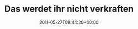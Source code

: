 ---
retweeted: false
source: <a href="http://itunes.apple.com/us/app/twitter/id409789998?mt=12" rel="nofollow">Twitter
  for Mac</a>
entities:
  hashtags: []
  symbols: []
  user_mentions: []
  urls:
  - url: http://t.co/QudFft1
    expanded_url: http://www.youtube.com/watch?v=Vw4KVoEVcr0
    display_url: youtube.com/watch?v=Vw4KVo…
    indices:
    - '33'
    - '52'
display_text_range:
- '0'
- '52'
favorite_count: '0'
id_str: '74048322318503936'
truncated: false
retweet_count: '0'
id: '74048322318503936'
possibly_sensitive: false
created_at: Fri May 27 09:44:30 +0000 2011
favorited: false
full_text: 'Das werdet ihr nicht verkraften:'
lang: de
quote_url: http://www.youtube.com/watch?v=Vw4KVoEVcr0
tags:
- pesos:twitter
date: '2011-05-27T09:44:30+00:00'
src: https://twitter.com/bascht/status/74048322318503936
original_url: https://twitter.com/bascht/status/74048322318503936
type: twitter_tweet
text: 'Das werdet ihr nicht verkraften:'
title: Das werdet ihr nicht verkraften

---